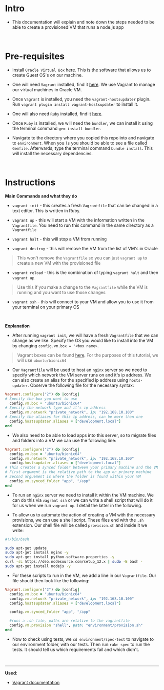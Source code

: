 # Intro

- This documentation will explain and note down the steps needed to be able to create a provisioned VM that runs a node.js app

<br>

# Pre-requisites
- Install `Oracle Virtual Box` [here](https://www.virtualbox.org/wiki/Downloads). This is the software that allows us to create Guest OS's on our machine.

- One will need `Vagrant` installed, find it [here](https://www.vagrantup.com/downloads.html). We use Vagrant to manage our virtual machines in Oracle VM.

- Once `Vagrant` is installed, you need the `vagrant-hostsupdater` plugin. Run `vagrant plugin install vagrant-hostsupdater` to install it. 

- One will also need `Ruby` installed, find it [here](https://www.ruby-lang.org/en/downloads/). 

- Once `Ruby` is installed, we will need the `bundler`, we can install it using the terminal command `gem install bundler`.

- Navigate to the directory where you copied this repo into and navigate to `environment`. When you `ls` you should be able to see a file called `Gemfile`. Afterwards, type the terminal command `bundle install`. This will install the necessary dependencies.

<br>

# Instructions

**Main Commands and what they do**
- `vagrant init` - this creates a fresh `Vagrantfile` that can be changed in a text editor. This is written in Ruby.

- `vagrant up` - this will start a VM with the information written in the `Vagrantfile`. You need to run this command in the same directory as a `Vagrantfile`

- `vagrant halt` - this will stop a VM from running

- `vagrant destroy` - this will remove the VM from the list of VM's in Oracle
> This won't remove the `Vagrantfile` so you can just `vagrant up` to create a new VM with the provisioned file

- `vagrant reload` - this is the combination of typing `vagrant halt` and then `vagrant up`.
> Use this if you make a change to the `Vagrantfile` while the VM is running and you want to use those changes

- `vagrant ssh` - this will connect to your VM and allow you to use it from your terminal on your primary OS


<br>

**Explanation**
- After running `vagrant init`, we will have a fresh `Vagrantfile` that we can change as we like. Specify the OS you would like to install into the VM by changing `config.vm.box = "<box name>`.
> Vagrant boxes can be found [here](https://app.vagrantup.com/boxes/search). For the purposes of this tutorial, we will use `ubuntu/bionic64`

- Our `Vagrantfile` will be used to host an `nginx` server so we need to specify which network the VM server runs on and it's ip address. We can also create an alias for the specified ip address using `hosts-updater`. Observe the following file for the necessary syntax:
```ruby
Vagrant.configure("2") do |config|
# Specify the box you want to use
  config.vm.box = "ubuntu/bionic64"
# Specify the network type and it's ip address
  config.vm.network "private_network", ip: "192.168.10.100"
# Specify the aliases for this ip address, can be more than one
  config.hostsupdater.aliases = ["development.local"]
end
```

- We also need to be able to load apps into this server, so to migrate files and folders into a VM we can use the following line:
```ruby
Vagrant.configure("2") do |config|
  config.vm.box = "ubuntu/bionic64"
  config.vm.network "private_network", ip: "192.168.10.100"
  config.hostsupdater.aliases = ["development.local"]
# This creates a synced folder between your primary machine and the VM
# First argument is the relative path to the app on primary machine
# Second arguement is where the folder is found within your VM
  config.vm.synced_folder "app", "/app"
end
```

- To run an `nginx` server we need to install it within the VM machine. We can do this via `vagrant ssh` or we can write a shell script that will do it for us when we run `vagrant up`. I detail the latter in the following.

- To allow us to automate the action of creating a VM with the necessary provisions, we can use a shell script. These files end with the `.sh` extension. Our shell file will be called `provision.sh` and inside it we write:
```bash
#!/bin/bash

sudo apt-get update
sudo apt-get install nginx -y
sudo apt-get install python-software-properties -y
curl -sL https://deb.nodesource.com/setup_12.x | sudo -E bash -
sudo apt-get install nodejs -y
```

- For these scripts to run in the VM, we add a line in our `Vagrantfile`. Our file should then look like the following:
```ruby
Vagrant.configure("2") do |config|
  config.vm.box = "ubuntu/bionic64"
  config.vm.network "private_network", ip: "192.168.10.100"
  config.hostsupdater.aliases = ["development.local"]

  config.vm.synced_folder "app", "/app"

  #runs a .sh file, paths are relative to the vagrantfile
  config.vm.provision "shell", path: "environment/provision.sh"
end
```

- Now to check using tests, we `cd environment/spec-test` to navigate to our environment folder, with our tests. Then run `rake spec` to run the tests. It should tell us which requirements fail and which didn't.

<br>

---
**Used:**
- [Vagrant documentation](https://www.vagrantup.com/docs/index)
